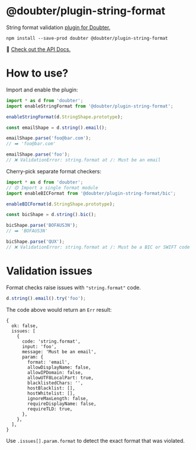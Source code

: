 # @doubter/plugin-string-format

String format validation [plugin for Doubter.](https://github.com/smikhalevski/doubter)

```shell
npm install --save-prod doubter @doubter/plugin-string-format
```

🔎 [Check out the API Docs.](https://smikhalevski.github.io/doubter-plugin-string-format/next)

# How to use?

Import and enable the plugin:

```ts
import * as d from 'doubter';
import enableStringFormat from '@doubter/plugin-string-format';

enableStringFormat(d.StringShape.prototype);

const emailShape = d.string().email();

emailShape.parse('foo@bar.com');
// ⮕ 'foo@bar.com'

emailShape.parse('foo');
// ❌ ValidationError: string.format at /: Must be an email
```

Cherry-pick separate format checkers:

```ts
import * as d from 'doubter';
// 🟡 Import a single format module
import enableBICFormat from '@doubter/plugin-string-format/bic';

enableBICFormat(d.StringShape.prototype);

const bicShape = d.string().bic();

bicShape.parse('BOFAUS3N');
// ⮕ 'BOFAUS3N'

bicShape.parse('QUX');
// ❌ ValidationError: string.format at /: Must be a BIC or SWIFT code
```

# Validation issues

Format checks raise issues with `"string.format"` code.

```ts
d.string().email().try('foo');
```

The code above would return an `Err` result:

```json5
{
  ok: false,
  issues: [
    {
      code: 'string.format',
      input: 'foo',
      message: 'Must be an email',
      param: {
        format: 'email',
        allowDisplayName: false,
        allowIPDomain: false,
        allowUTF8LocalPart: true,
        blacklistedChars: '',
        hostBlacklist: [],
        hostWhitelist: [],
        ignoreMaxLength: false,
        requireDisplayName: false,
        requireTLD: true,
      },
    },
  ],
}
```

Use `.issues[].param.format` to detect the exact format that was violated.
